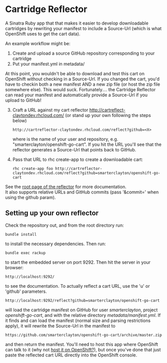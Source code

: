 Cartridge Reflector
===================

A Sinatra Ruby app that that makes it easier to develop downloadable cartridges
by rewriting your manifest to include a Source-Url (which is what OpenShift uses
to get the cart data).

An example workflow might be:

1)  Create and upload a source GitHub repository corresponding to your cartridge
2)  Put your manifest.yml in metadata/

At this point, you wouldn't be able to download and test this cart on OpenShift 
without checking in a Source-Url.  If you changed the cart, you'd have to checkin
both a new manifest AND a new zip file (or host the zip file somewhere else). 
This would suck.  Fortunately.... the Cartridge Reflector can read your manifest
and automatically provide a Source-Url if you upload to GitHub!

3)  Craft a URL against my cart reflector http://cartreflect-claytondev.rhcloud.com/
(or stand up your own following the steps below)
 
        http://cartreflector-claytondev.rhcloud.com/reflect?github=<X>
        
    where <X> is the name of your user and repository, e.g. "smarterclayton/openshift-go-cart".
    If you hit the URL you'll see that the reflector generates a Source-Url that points
    back to GitHub.
    
4)  Pass that URL to rhc create-app to create a downloadable cart:

        rhc create-app foo http://cartreflector-claytondev.rhcloud.com/reflect?github=smarterclayton/openshift-go-cart

See the [root page of the reflector](http://cartreflector-claytondev.rhcloud.com/) for more documentation.  
It also supports relative URLs and GitHub commits (pass '&commit=<sha1>' when using the github param).

Setting up your own reflector
-----------------------------

Check the repository out, and from the root directory run:

    bundle install

to install the necessary dependencies.  Then run:

    bundle exec rackup

to start the embedded server on port 9292.  Then hit the server in your browser:

    http://localhost:9292/

to see the documentation.  To actually reflect a cart URL, use the 'u' or 'github' 
parameters.

    http://localhost:9292/reflect?github=smarterclayton/openshift-go-cart

will load the cartridge manifest on GitHub for user *smarterclayton*, project *openshift-go-cart*, and with the relative directory *metadata/manifest.yml*.  If it finds and can
load the manifest (normal size and parsing restrictions apply), it will rewrite the 
Source-Url in the manifest to 

    https://github.com/smarterclayton/openshift-go-cart/archive/master.zip

and then return the manifest.  You'll need to host this app where OpenShift can talk to it (why not [host it on OpenShift?](https://openshift.redhat.com/app/console/application_types/custom?cartridges=ruby-1.9&initial_git_url=git://github.com/smarterclayton/cartridge-reflector.git)), but once you've done that just paste the reflected cart URL directly into the OpenShift console.
